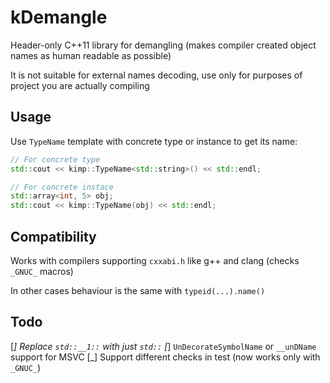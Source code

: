 # kDemangle

Header-only C++11 library for demangling (makes compiler created object names as human readable as possible)

It is not suitable for external names decoding, use only for purposes of project you are actually compiling

## Usage

Use `TypeName` template with concrete type or instance to get its name:

```c++
// For concrete type
std::cout << kimp::TypeName<std::string>() << std::endl;

// For concrete instace
std::array<int, 5> obj;
std::cout << kimp::TypeName(obj) << std::endl;
```

## Compatibility

Works with compilers supporting `cxxabi.h` like g++ and clang (checks `_GNUC_` macros)

In other cases behaviour is the same with `typeid(...).name()`

## Todo

[_] Replace `std::__1::` with just `std::`
[_] `UnDecorateSymbolName` or `__unDName` support for MSVC
[_] Support different checks in test (now works only with `_GNUC_`)
